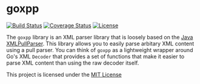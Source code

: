 # goxpp

[![Build Status](https://travis-ci.org/mmcdole/goxpp.svg?branch=master)](https://travis-ci.org/mmcdole/goxpp) [![Coverage Status](https://coveralls.io/repos/github/mmcdole/goxpp/badge.svg?branch=master)](https://coveralls.io/github/mmcdole/goxpp?branch=master) [![License](http://img.shields.io/:license-mit-blue.svg)](http://doge.mit-license.org)

The `goxpp` library is an XML parser library that is loosely based on the [Java XMLPullParser](http://www.xmlpull.org/v1/download/unpacked/doc/quick_intro.html).  This library allows you to easily parse arbitary XML content using a pull parser.  You can think of `goxpp` as a lightweight wrapper around Go's XML `Decoder` that provides a set of functions that make it easier to parse XML content than using the raw decoder itself.

This project is licensed under the [MIT License](https://raw.githubusercontent.com/mmcdole/goxpp/master/LICENSE)

